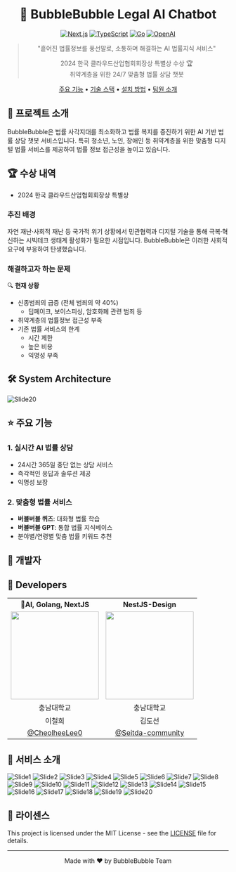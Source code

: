 <div align="center">

# 🫧 BubbleBubble Legal AI Chatbot
[![Next.js](https://img.shields.io/badge/Next.js-14-black?logo=next.js)](https://nextjs.org/)
[![TypeScript](https://img.shields.io/badge/TypeScript-5.0-blue?logo=typescript)](https://www.typescriptlang.org/)
[![Go](https://img.shields.io/badge/Go-1.21-00ADD8?logo=go)](https://golang.org/)
[![OpenAI](https://img.shields.io/badge/OpenAI-GPT--4-412991?logo=openai)](https://openai.com/)

> "흩어진 법률정보를 풍선말로, 소통하며 해결하는 AI 법률지식 서비스"
>
> 2024 한국 클라우드산업협회회장상 특별상 수상 🏆<br>
> 취약계층을 위한 24/7 맞춤형 법률 상담 챗봇

[주요 기능](#-주요-기능) • [기술 스택](#-기술-스택) • [설치 방법](#-설치-방법) • [팀원 소개](#-팀원-소개)

</div>

## 📌 프로젝트 소개

BubbleBubble은 법률 사각지대를 최소화하고 법률 복지를 증진하기 위한 AI 기반 법률 상담 챗봇 서비스입니다. 특히 청소년, 노인, 장애인 등 취약계층을 위한 맞춤형 디지털 법률 서비스를 제공하여 법률 정보 접근성을 높이고 있습니다.

## 🏆 수상 내역
- 2024 한국 클라우드산업협회회장상 특별상

### 추진 배경
자연 재난·사회적 재난 등 국가적 위기 상황에서 민관협력과 디지털 기술을 통해 극복·혁신하는 시빅테크 생태계 활성화가 필요한 시점입니다. BubbleBubble은 이러한 사회적 요구에 부응하여 탄생했습니다.

### 해결하고자 하는 문제
🔍 **현재 상황**
- 신종범죄의 급증 (전체 범죄의 약 40%)
  - 딥페이크, 보이스피싱, 암호화폐 관련 범죄 등
- 취약계층의 법률정보 접근성 부족
- 기존 법률 서비스의 한계
  - 시간 제한
  - 높은 비용
  - 익명성 부족

## 🛠️ System Architecture
![Slide20](https://github.com/user-attachments/assets/2573a63a-c8fb-4a48-bcbf-97bf29567a3f)

## ⭐ 주요 기능
### 1. 실시간 AI 법률 상담
- 24시간 365일 중단 없는 상담 서비스
- 즉각적인 응답과 솔루션 제공
- 익명성 보장

### 2. 맞춤형 법률 서비스
- **버블버블 퀴즈**: 대화형 법률 학습
- **버블버블 GPT**: 통합 법률 지식베이스
- 분야별/연령별 맞춤 법률 키워드 추천

## 👥 개발자

## 🌸 Developers
<div align="center">
<table>
  <tr>
    <th style="text-align: center;">AI, Golang, NextJS</th>
    <th style="text-align: center;">NestJS-Design</th>
  </tr>
  <tr>
    <td align="center">
      <img style="width: 200px;" src="https://avatars.githubusercontent.com/CheolheeLee0" />
    </td>
    <td align="center">
      <img style="width: 200px;" src="https://avatars.githubusercontent.com/Seitda-community" />
    </td>
  </tr>
  <tr>
    <td align="center">충남대학교</td>
    <td align="center">충남대학교</td>
  </tr>
  <tr>
    <td align="center">이철희</td>
    <td align="center">김도선</td>
  </tr>
  <tr>
    <td align="center">
      <a href="https://github.com/h-beeen">@CheolheeLee0</a>
    </td>
    <td align="center">
      <a href="https://github.com/HyungJu">@Seitda-community</a>
    </td>
  </tr>
</table>
</div>

## 🫧 서비스 소개

![Slide1](https://github.com/user-attachments/assets/f0609685-79fb-4022-9054-b8d2e5761c70)
![Slide2](https://github.com/user-attachments/assets/e6bde6dd-7e08-4f39-a92d-a056444116a4)
![Slide3](https://github.com/user-attachments/assets/a4f1eb49-1527-4560-8acb-654fc316b672)
![Slide4](https://github.com/user-attachments/assets/0b2df90f-bf84-4889-b34d-fe4911274db6)
![Slide5](https://github.com/user-attachments/assets/34ef27e8-fe13-4455-a968-4f23d3f4d891)
![Slide6](https://github.com/user-attachments/assets/841b847e-90cf-49b4-9b02-9599ad4a7ae2)
![Slide7](https://github.com/user-attachments/assets/6416ee95-5218-48f3-a46e-d14479e2cbb6)
![Slide8](https://github.com/user-attachments/assets/bedc48e3-6471-4468-97e4-84159c2f36b8)
![Slide9](https://github.com/user-attachments/assets/52e4f1f3-a224-4994-9fd1-026027fa2c52)
![Slide10](https://github.com/user-attachments/assets/e2ded053-e41a-44ea-b00c-81295d4d0b03)
![Slide11](https://github.com/user-attachments/assets/340e8a22-2278-43ba-80f6-614df795a443)
![Slide12](https://github.com/user-attachments/assets/644fa278-941a-44f1-a5b8-3d35386f9067)
![Slide13](https://github.com/user-attachments/assets/d3b57334-380b-46a3-b0aa-4bcd5acd23b6)
![Slide14](https://github.com/user-attachments/assets/c19c7725-9d99-4b0a-9814-6a98a0c88de8)
![Slide15](https://github.com/user-attachments/assets/cdae9039-ed09-406d-b63f-4ce0f3a6011e)
![Slide16](https://github.com/user-attachments/assets/038307f0-929d-460a-9d6f-d3bd497aee22)
![Slide17](https://github.com/user-attachments/assets/f2a6c5b5-a2ac-42f3-b8a3-5c106b2637eb)
![Slide18](https://github.com/user-attachments/assets/80536599-7d0b-4051-8edd-1606d485590d)
![Slide19](https://github.com/user-attachments/assets/20b4e4c6-5dc4-4fd6-8574-36891d19fbb5)
![Slide20](https://github.com/user-attachments/assets/2573a63a-c8fb-4a48-bcbf-97bf29567a3f)


## 📝 라이센스
This project is licensed under the MIT License - see the [LICENSE](LICENSE) file for details.

---
<div align="center">
Made with ❤️ by BubbleBubble Team
</div>
